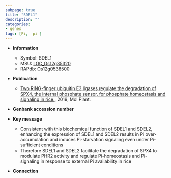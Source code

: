 ```yaml
---
subpage: true
title: "SDEL1"
description: ""
categories:
- genes
tags: [Pi,  pi ]
---
```


* **Information**  
    + Symbol: SDEL1  
    + MSU: [LOC_Os12g35320](http://rice.plantbiology.msu.edu/cgi-bin/ORF_infopage.cgi?orf=LOC_Os12g35320)  
    + RAPdb: [Os12g0538500](http://rapdb.dna.affrc.go.jp/viewer/gbrowse_details/irgsp1?name=Os12g0538500)  

* **Publication**  
    + [Two RING-finger ubiquitin E3 ligases regulate the degradation of SPX4, the internal phosphate sensor, for phosphate homeostasis and signaling in rice.](http://www.ncbi.nlm.nih.gov/pubmed?term=Two+RING-finger+ubiquitin+E3+ligases+regulate+the+degradation+of+SPX4,+the+internal+phosphate+sensor,+for+phosphate+homeostasis+and+signaling+in+rice.%5BTitle%5D), 2019, Mol Plant.

* **Genbank accession number**  

* **Key message**  
    + Consistent with this biochemical function of SDEL1 and SDEL2, enhancing the expression of SDEL1 and SDEL2 results in Pi over-accumulation and induces Pi-starvation signaling even under Pi-sufficient conditions
    + Therefore SDEL1 and SDEL2 facilitate the degradation of SPX4 to modulate PHR2 activity and regulate Pi-homeostasis and Pi-signaling in response to external Pi availability in rice

* **Connection**  



